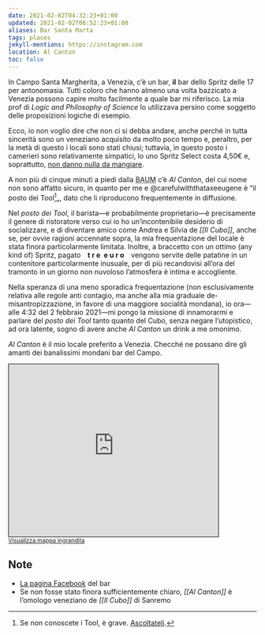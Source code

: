 ```yaml
---
date: 2021-02-02T04:32:23+01:00
updated: 2021-02-02T08:52:23+01:00
aliases: Bar Santa Marta
tags: places
jekyll-mentions: https://instagram.com
location: Al Canton
toc: false
---
```

In Campo Santa Margherita, a Venezia, c’è un bar, **il** bar dello Spritz delle 17 per antonomasia. Tutti coloro che hanno almeno una volta bazzicato a Venezia possono capire molto facilmente a quale bar mi riferisco. La mia prof di *Logic and Philosophy of Science* lo utilizzava persino come soggetto delle proposizioni logiche di esempio.

Ecco, io non voglio dire che non ci si debba andare, anche perché in tutta sincerità sono un veneziano acquisito da molto poco tempo e, peraltro, per la metà di questo i locali sono stati chiusi; tuttavia, in questo posto i camerieri sono relativamente simpatici, lo uno Spritz Select costa 4,50€ e, soprattutto, <u>non danno nulla da mangiare</u>.

A non più di cinque minuti a piedi dalla <abbr title='Biblioteca Area Umanistica'>BAUM</abbr> c’è <cite>Al Canton</cite>, del cui nome non sono affatto sicuro, in quanto per me e @carefulwiththataxeeugene è “il posto dei Tool[^1]„, dato che li riproducono frequentemente in diffusione.

Nel *posto dei Tool*, il barista—e probabilmente proprietario—è precisamente il genere di ristoratore verso cui io ho un’incontenibile desiderio di socializzare, e di diventare amico come Andrea e Silvia de *[[Il Cubo]]*, anche se, per ovvie ragioni accennate sopra, la mia frequentazione del locale è stata finora particolarmente limitata. Inoltre, a braccetto con un ottimo (any kind of) Spritz, pagato&emsp;**t r e**&ensp;**e u r o**&emsp;vengono servite delle patatine in un contenitore particolarmente inusuale, per di più recandovisi all’ora del tramonto in un giorno non nuvoloso l’atmosfera è intima e accogliente.

Nella speranza di una meno sporadica frequentazione (non esclusivamente relativa alle regole anti contagio, ma anche alla mia graduale de-misantropizzazione, in favore di una maggiore socialità mondana), io ora—alle 4:32 del 2 febbraio 2021—mi pongo la missione di innamorarmi e parlare del *posto dei Tool* tanto quanto del Cubo, senza negare l’utopistico, ad ora latente, sogno di avere anche <cite>Al Canton</cite> un drink a me omonimo.

*Al Canton* è il mio locale preferito a Venezia. Checché ne possano dire gli amanti dei banalissimi mondani bar del Campo.

<div class='embed-container'><iframe width='425' height='350' frameborder='0' scrolling='no' marginheight='0' marginwidth='0' src='https://www.openstreetmap.org/export/embed.html?bbox=12.315689557453881%2C45.4335643076138%2C12.317942613026391%2C45.43501358465862&amp;layer=mapnik&amp;marker=45.434288950788584%2C12.316816085240134' style='border: 1px solid black'></iframe><br/><small><a href='https://www.openstreetmap.org/?mlat=45.43429&amp;mlon=12.31682#map=19/45.43429/12.31682'>Visualizza mappa ingrandita</a></small></div>

## Note

- [La pagina Facebook](https://www.facebook.com/BarAlCantonVenezia/ 'Bar Al Canton Venezia') del bar
- Se non fosse stato finora sufficientemente chiaro, *[[Al Canton]]* è l’omologo veneziano de *[[Il Cubo]]* di Sanremo

[^1]: Se non conoscete i Tool, è grave. [Ascoltateli](https://toolband.com 'Tool official website').
